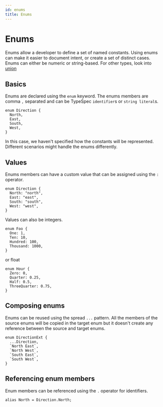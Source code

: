 ```yaml
---
id: enums
title: Enums
---
```


# Enums

Enums allow a developer to define a set of named constants. Using enums can make it easier to document intent, or create a set of distinct cases. Enums can either be numeric or string-based. For other types, look into [union](./unions.md)

## Basics

Enums are declared using the `enum` keyword.
The enums members are comma `,` separated and can be TypeSpec `identifier`s or `string literal`s.

```typespec
enum Direction {
  North,
  East,
  South,
  West,
}
```

In this case, we haven't specified how the constants will be represented. Different scenarios might handle the enums differently.

## Values

Enums members can have a custom value that can be assigned using the `:` operator.

```typespec
enum Direction {
  North: "north",
  East: "east",
  South: "south",
  West: "west",
}
```

Values can also be integers.

```typespec
enum Foo {
  One: 1,
  Ten: 10,
  Hundred: 100,
  Thousand: 1000,
}
```

or float

```typespec
enum Hour {
  Zero: 0,
  Quarter: 0.25,
  Half: 0.5,
  ThreeQuarter: 0.75,
}
```

## Composing enums

Enums can be reused using the spread `...` pattern. All the members of the source enums will be copied in the target enum but it doesn't create any reference between the source and target enums.

```typespec
enum DirectionExt {
  ...Direction,
  `North East`,
  `North West`,
  `South East`,
  `South West`,
}
```

## Referencing enum members

Enum members can be referenced using the `.` operator for identifiers.

```typespec
alias North = Direction.North;
```
